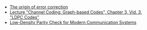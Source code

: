 - [The origin of error correction](https://www.youtube.com/watch?v=X8jsijhllIA)
- [Lecture "Channel Coding: Graph-based Codes", Chapter 3, Vid. 3, "LDPC Codes"](https://www.youtube.com/watch?v=pvUt3QNk9B8)
- [Low-Density Parity Check for Modern Communication Systems](https://www.cardinalpeak.com/blog/low-density-parity-check-for-modern-communication-systems)